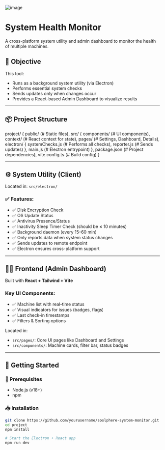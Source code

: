 ![image](https://github.com/user-attachments/assets/9654f081-f786-4d08-87dd-8a24dfa429e9)

# System Health Monitor

A cross-platform system utility and admin dashboard to monitor the health of multiple machines.

## 🎯 Objective

This tool:
- Runs as a background system utility (via Electron)
- Performs essential system checks
- Sends updates only when changes occur
- Provides a React-based Admin Dashboard to visualize results

---

## 📦 Project Structure

project/ { public/ (# Static files), src/ { components/ (# UI components), context/ (# React context for state), pages/ (# Settings, Dashboard, Details), electron/ { systemChecks.js (# Performs all checks), reporter.js (# Sends updates) }, main.js (# Electron entrypoint) }, package.json (# Project dependencies), vite.config.ts (# Build config) }

---

## ⚙️ System Utility (Client)

Located in: `src/electron/`

### ✅ Features:
- ✅ Disk Encryption Check
- ✅ OS Update Status
- ✅ Antivirus Presence/Status
- ✅ Inactivity Sleep Timer Check (should be ≤ 10 minutes)
- ✅ Background daemon (every 15–60 min)
- ✅ Only reports data when system status changes
- ✅ Sends updates to remote endpoint
- ✅ Electron ensures cross-platform support

---

## 🧑‍💻 Frontend (Admin Dashboard)

Built with **React + Tailwind + Vite**

### Key UI Components:
- ✅ Machine list with real-time status
- ✅ Visual indicators for issues (badges, flags)
- ✅ Last check-in timestamps
- ✅ Filters & Sorting options

Located in:
- `src/pages/`: Core UI pages like Dashboard and Settings
- `src/components/`: Machine cards, filter bar, status badges

---

## 🚀 Getting Started

### 🔧 Prerequisites

- Node.js (v18+)
- npm

### 📥 Installation

```bash
git clone https://github.com/yourusername/soslphere-system-monitor.git
cd project
npm install

# Start the Electron + React app
npm run dev

